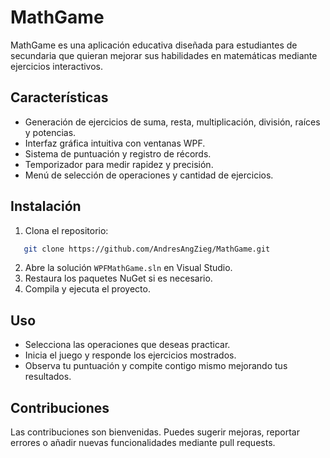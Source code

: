 # MathGame

MathGame es una aplicación educativa diseñada para estudiantes de secundaria que quieran mejorar sus habilidades en matemáticas mediante ejercicios interactivos.

## Características

- Generación de ejercicios de suma, resta, multiplicación, división, raíces y potencias.
- Interfaz gráfica intuitiva con ventanas WPF.
- Sistema de puntuación y registro de récords.
- Temporizador para medir rapidez y precisión.
- Menú de selección de operaciones y cantidad de ejercicios.

## Instalación

1. Clona el repositorio:
```bash
   git clone https://github.com/AndresAngZieg/MathGame.git
```

2. Abre la solución `WPFMathGame.sln` en Visual Studio.
3. Restaura los paquetes NuGet si es necesario.
4. Compila y ejecuta el proyecto.

## Uso

* Selecciona las operaciones que deseas practicar.
* Inicia el juego y responde los ejercicios mostrados.
* Observa tu puntuación y compite contigo mismo mejorando tus resultados.

## Contribuciones

Las contribuciones son bienvenidas. Puedes sugerir mejoras, reportar errores o añadir nuevas funcionalidades mediante pull requests.

```
```
